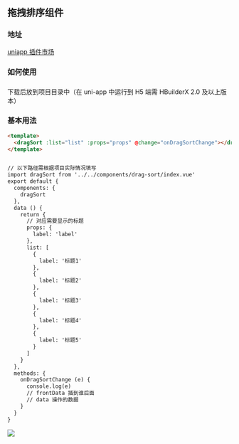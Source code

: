 ## 拖拽排序组件

### 地址

[uniapp 插件市场](https://ext.dcloud.net.cn/plugin?id=474)

### 如何使用
### 
下载后放到项目目录中（在 uni-app 中运行到 H5 端需 HBuilderX 2.0 及以上版本）

### 基本用法

```html
<template>
  <dragSort :list="list" :props="props" @change="onDragSortChange"></dragSort>
</template>


// 以下路径需根据项目实际情况填写
import dragSort from '../../components/drag-sort/index.vue'
export default {
  components: {
    dragSort
  },
  data () {
    return {
      // 对应需要显示的标题
      props: {
        label: 'label'
      },
      list: [
        {
          label: '标题1'
        },
        {
          label: '标题2'
        },
        {
          label: '标题3'
        },
        {
          label: '标题4'
        },
        {
          label: '标题5'
        }
      ]
    }
  },
  methods: {
    onDragSortChange (e) {
      console.log(e)
      // frontData 插到谁后面
      // data 操作的数据
    }
  }
}
```

![](https://img.cdn.aliyun.dcloud.net.cn/stream/plugin_screens/36416150-8862-11e9-94e3-471d6b0d5c85_0.png?v=1559830293)